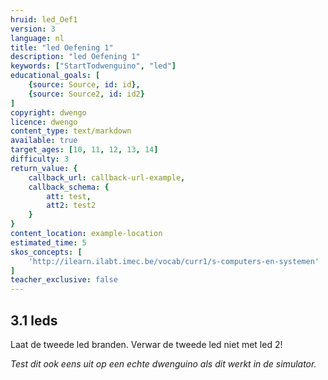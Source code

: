 ```yaml
---
hruid: led_Oef1
version: 3
language: nl
title: "led Oefening 1"
description: "led Oefening 1"
keywords: ["StartTodwenguino", "led"]
educational_goals: [
    {source: Source, id: id}, 
    {source: Source2, id: id2}
]
copyright: dwengo
licence: dwengo
content_type: text/markdown
available: true
target_ages: [10, 11, 12, 13, 14]
difficulty: 3
return_value: {
    callback_url: callback-url-example,
    callback_schema: {
        att: test,
        att2: test2
    }
}
content_location: example-location
estimated_time: 5
skos_concepts: [
    'http://ilearn.ilabt.imec.be/vocab/curr1/s-computers-en-systemen'
]
teacher_exclusive: false
---
```


## 3.1 leds

Laat de tweede led branden. Verwar de tweede led niet met led 2!

*Test dit ook eens uit op een echte dwenguino als dit werkt in de simulator.*

